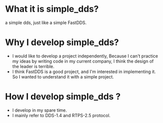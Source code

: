 # What it is simple_dds?
a simple dds, just like a simple FastDDS.

# Why I develop simple_dds?
-  I would like to develop a project independently, Because I can't practice my ideas by writing code in my current company, I think the design of the leader is terrible.
-  I think FastDDS is a good project, and I'm interested in implementing it. So I wanted to understand it with a simple project.

# How I develop simple_dds ?
-  I develop in my spare time.
-  I mainly refer to DDS-1.4 and RTPS-2.5 protocol.
